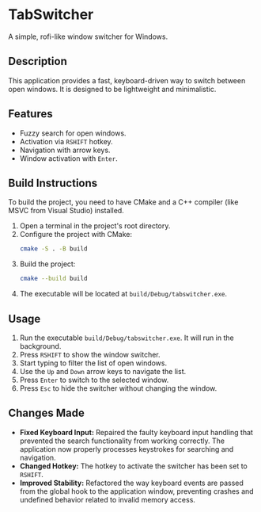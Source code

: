 # TabSwitcher

A simple, rofi-like window switcher for Windows.

## Description

This application provides a fast, keyboard-driven way to switch between open windows. It is designed to be lightweight and minimalistic.

## Features

- Fuzzy search for open windows.
- Activation via `RSHIFT` hotkey.
- Navigation with arrow keys.
- Window activation with `Enter`.

## Build Instructions

To build the project, you need to have CMake and a C++ compiler (like MSVC from Visual Studio) installed.

1.  Open a terminal in the project's root directory.
2.  Configure the project with CMake:
    ```sh
    cmake -S . -B build
    ```
3.  Build the project:
    ```sh
    cmake --build build
    ```
4.  The executable will be located at `build/Debug/tabswitcher.exe`.

## Usage

1.  Run the executable `build/Debug/tabswitcher.exe`. It will run in the background.
2.  Press `RSHIFT` to show the window switcher.
3.  Start typing to filter the list of open windows.
4.  Use the `Up` and `Down` arrow keys to navigate the list.
5.  Press `Enter` to switch to the selected window.
6.  Press `Esc` to hide the switcher without changing the window.

## Changes Made

- **Fixed Keyboard Input:** Repaired the faulty keyboard input handling that prevented the search functionality from working correctly. The application now properly processes keystrokes for searching and navigation.
- **Changed Hotkey:** The hotkey to activate the switcher has been set to `RSHIFT`.
- **Improved Stability:** Refactored the way keyboard events are passed from the global hook to the application window, preventing crashes and undefined behavior related to invalid memory access. 